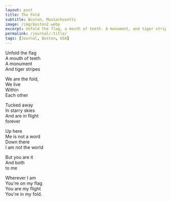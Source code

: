 ```yaml
---
layout: post
title: The Fold
subtitle: Boston, Massachusetts
image: /img/boston2.webp
excerpt: Unfold the flag, a mouth of teeth. A monument, and tiger stripes...
permalink: /journal/:title/
tags: [Journal, Boston, USA]
---
```


Unfold the flag  
A mouth of teeth  
A monument  
And tiger stripes  

We are the fold,  
We live  
Within  
Each other  

Tucked away  
In starry skies  
And are in flight  
forever  

Up here  
Me is not a word  
Down there  
I am not the world  

But you are it  
And both  
to me  

Wherever I am  
You're on my flag  
You are my flight  
You're in my fold.  
